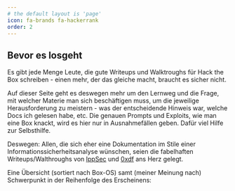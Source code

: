 ```yaml
---
# the default layout is 'page'
icon: fa-brands fa-hackerrank
order: 2
---
```


## **Bevor es losgeht**

Es gibt jede Menge Leute, die gute Writeups und Walktroughs für Hack the Box schreiben - einen mehr, der das gleiche macht, braucht es sicher nicht. 

Auf dieser Seite geht es deswegen mehr um den Lernweg und die Frage, mit welcher Materie man sich beschäftigen muss, um die jeweilige Herausforderung zu meistern - was der entscheidende Hinweis war, welche Docs ich gelesen habe, etc. Die genauen Prompts und Exploits, wie man eine Box knackt, wird es hier nur in Ausnahmefällen geben. Dafür viel Hilfe zur Selbsthilfe. 

Deswegen: Allen, die sich eher eine Dokumentation im Stile einer Informationssicherheitsanalyse wünschen, seien die fabelhaften Writeups/Walthroughs von  [IppSec](https://www.youtube.com/channel/UCa6eh7gCkpPo5XXUDfygQQA) und [0xdf](https://0xdf.gitlab.io/) ans Herz gelegt.

Eine Übersicht (sortiert nach Box-OS) samt (meiner Meinung nach) Schwerpunkt in der Reihenfolge des Erscheinens:


